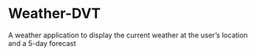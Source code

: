 # Weather-DVT
A weather application to display the current weather at the user’s location and a 5-day forecast
